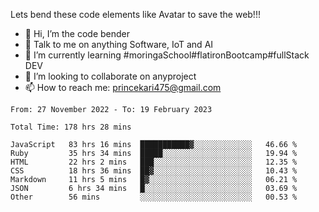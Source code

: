 Lets bend these code elements like Avatar to save the web!!!
- 👋 Hi, I’m the code bender
- 👀 Talk to me on anything Software, IoT and AI
- 🌱 I’m currently learning #moringaSchool#flatironBootcamp#fullStack DEV
- 💞️ I’m looking to collaborate on anyproject
- 📫 How to reach me: princekari475@gmail.com

<!--START_SECTION:waka-->

```text
From: 27 November 2022 - To: 19 February 2023

Total Time: 178 hrs 28 mins

JavaScript   83 hrs 16 mins  ███████████▓░░░░░░░░░░░░░   46.66 %
Ruby         35 hrs 34 mins  █████░░░░░░░░░░░░░░░░░░░░   19.94 %
HTML         22 hrs 2 mins   ███░░░░░░░░░░░░░░░░░░░░░░   12.35 %
CSS          18 hrs 36 mins  ██▓░░░░░░░░░░░░░░░░░░░░░░   10.43 %
Markdown     11 hrs 5 mins   █▓░░░░░░░░░░░░░░░░░░░░░░░   06.21 %
JSON         6 hrs 34 mins   █░░░░░░░░░░░░░░░░░░░░░░░░   03.69 %
Other        56 mins         ░░░░░░░░░░░░░░░░░░░░░░░░░   00.53 %
```

<!--END_SECTION:waka-->


<!---
prince475/prince475 is a ✨ special ✨ repository because its `README.md` (this file) appears on your GitHub profile.
You can click the Preview link to take a look at your changes.
--->
